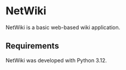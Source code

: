 # NetWiki
NetWiki is a basic web-based wiki application.

## Requirements
NetWiki was developed with Python 3.12. 
